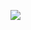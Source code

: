 [![](https://mermaid.ink/img/pako:eNq9VE1PwkAQ_SuTPUMRvPXASaMxige4WQ_DdkpX2t26O0UI4b87sNXErwSMsYem87Fv3rzO7FZpl5NKVaDnlqymC4MLj3VmQZ4GPRttGrQMc-9eAvmvAXGu3vzx3aX2x-MYS-HqcgYlcxPSwSBwmxsKiQ5JSVUwdmmSwgxojXVTETbNwDqmEKFQs1kh04cq8bsv-F2lFK5nd7eQO93WZDlm5fTt4b-hWKOxEj6RJZcEcggKU9F_kXz6BccbXOFUe9PwsVQn8svAm0XJ4Ap4B5sJWGdAYBmaALQm3bKxi8-V9oMoPpSaxLqkEBOm9xMovKsP1t9rlCOjaOTsaSo9bCGT1bG8HzeVinGYQCP9YdhkqicegaYYG52NzvvD_jBTsOtBkiTw-IOmsbGjNY1idlJprKo56iUUrRVUZ6OanmxOPqYcNgtUT9XkZTpyWfztvlimJFp3bHP0y0xldid52LKbbqxWKfuWeqpt9l11l4RKC6wC7V4BMXN3VQ?type=png)](https://mermaid.live/edit#pako:eNq9VE1PwkAQ_SuTPUMRvPXASaMxige4WQ_DdkpX2t26O0UI4b87sNXErwSMsYem87Fv3rzO7FZpl5NKVaDnlqymC4MLj3VmQZ4GPRttGrQMc-9eAvmvAXGu3vzx3aX2x-MYS-HqcgYlcxPSwSBwmxsKiQ5JSVUwdmmSwgxojXVTETbNwDqmEKFQs1kh04cq8bsv-F2lFK5nd7eQO93WZDlm5fTt4b-hWKOxEj6RJZcEcggKU9F_kXz6BccbXOFUe9PwsVQn8svAm0XJ4Ap4B5sJWGdAYBmaALQm3bKxi8-V9oMoPpSaxLqkEBOm9xMovKsP1t9rlCOjaOTsaSo9bCGT1bG8HzeVinGYQCP9YdhkqicegaYYG52NzvvD_jBTsOtBkiTw-IOmsbGjNY1idlJprKo56iUUrRVUZ6OanmxOPqYcNgtUT9XkZTpyWfztvlimJFp3bHP0y0xldid52LKbbqxWKfuWeqpt9l11l4RKC6wC7V4BMXN3VQ)
